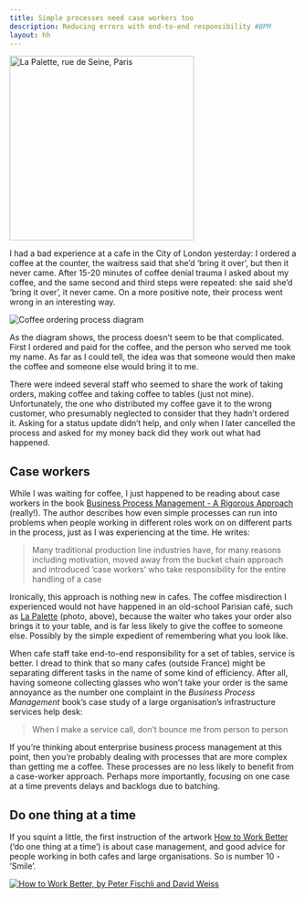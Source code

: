 ```yaml
---
title: Simple processes need case workers too
description: Reducing errors with end-to-end responsibility #BPM
layout: hh
---
```


[<img src="../picture/photo/france/la_palette.jpeg" alt="La Palette, rue de Seine, Paris" style="width:323px">](../photo/la_palette.html)

I had a bad experience at a cafe in the City of London yesterday: I ordered a coffee at the counter, the waitress said that she’d ‘bring it over’, but then it never came. After 15-20 minutes of coffee denial trauma I asked about my coffee, and the same second and third steps were repeated: she said she’d ‘bring it over’, it never came. On a more positive note, their process went wrong in an interesting way.

![Coffee ordering process diagram](case-worker-process.png)

As the diagram shows, the process doesn’t seem to be that complicated. First I ordered and paid for the coffee, and the person who served me took my name. As far as I could tell, the idea was that someone would then make the coffee and someone else would bring it to me.

There were indeed several staff who seemed to share the work of taking orders, making coffee and taking coffee to tables (just not mine). Unfortunately, the one who distributed my coffee gave it to the wrong customer, who presumably neglected to consider that they hadn’t ordered it. Asking for a status update didn’t help, and only when I later cancelled the process and asked for my money back did they work out what had happened.

## Case workers

While I was waiting for coffee, I just happened to be reading about case workers in the book [Business Process Management - A Rigorous Approach](http://shop.bcs.org/display.asp?K=9781902505602) (really!). The author describes how even simple processes can run into problems when people working in different roles work on on different parts in the process, just as I was experiencing at the time. He writes:

> Many traditional production line industries have, for many reasons including motivation, moved away from the bucket chain approach and introduced ‘case workers’ who take responsibility for the entire handling of a case

Ironically, this approach is nothing new in cafes. The coffee misdirection I experienced would not have happened in an old-school Parisian café, such as [La Palette](http://www.cafelapaletteparis.com) (photo, above), because the waiter who takes your order also brings it to your table, and is far less likely to give the coffee to someone else. Possibly by the simple expedient of remembering what you look like.

When cafe staff take end-to-end responsibility for a set of tables, service is better. I dread to think that so many cafes (outside France) might be separating different tasks in the name of some kind of efficiency. After all, having someone collecting glasses who won’t take your order is the same annoyance as the number one complaint in the _Business Process Management_ book’s case study of a large organisation’s infrastructure services help desk:

> When I make a service call, don’t bounce me from person to person

If you’re thinking about enterprise business process management at this point, then you’re probably dealing with processes that are more complex than getting me a coffee. These processes are no less likely to benefit from a case-worker approach. Perhaps more importantly, focusing on one case at a time prevents delays and backlogs due to batching.

## Do one thing at a time

If you squint a little, the first instruction of the artwork [How to Work Better](http://blog.idonethis.com/empty-work-quotes/) (‘do one thing at a time’) is about case management, and good advice for people working in both cafes and large organisations. So is number 10 - ‘Smile’.

[ ![How to Work Better, by Peter Fischli and David Weiss](how-to-work-better.jpg) ](http://blog.idonethis.com/empty-work-quotes/)
